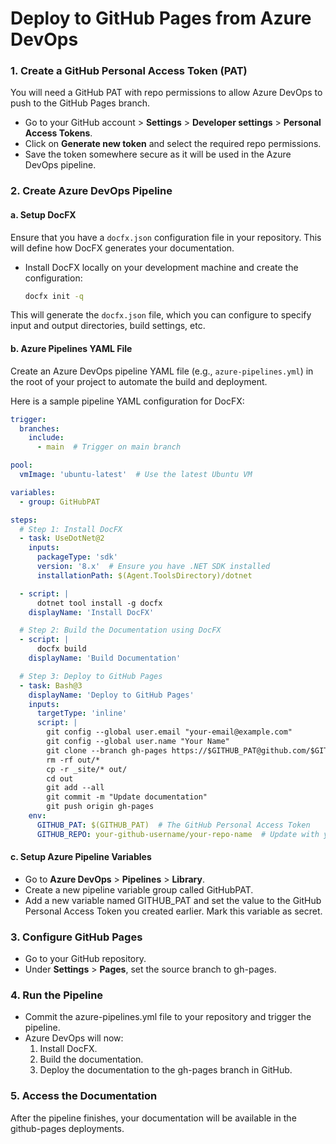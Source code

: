# Deploy to GitHub Pages from Azure DevOps


### 1. **Create a GitHub Personal Access Token (PAT)**
You will need a GitHub PAT with repo permissions to allow Azure DevOps to push to the GitHub Pages branch.

- Go to your GitHub account > **Settings** > **Developer settings** > **Personal Access Tokens**.
- Click on **Generate new token** and select the required repo permissions.
- Save the token somewhere secure as it will be used in the Azure DevOps pipeline.

### 2. **Create Azure DevOps Pipeline**

#### a. **Setup DocFX**
Ensure that you have a `docfx.json` configuration file in your repository. This will define how DocFX generates your documentation.

- Install DocFX locally on your development machine and create the configuration:

  ```bash
  docfx init -q
  ```

This will generate the `docfx.json` file, which you can configure to specify input and output directories, build settings, etc.

#### b. **Azure Pipelines YAML File**

Create an Azure DevOps pipeline YAML file (e.g., `azure-pipelines.yml`) in the root of your project to automate the build and deployment.

Here is a sample pipeline YAML configuration for DocFX:

```yaml
trigger:
  branches:
    include:
      - main  # Trigger on main branch

pool:
  vmImage: 'ubuntu-latest'  # Use the latest Ubuntu VM

variables:
  - group: GitHubPAT

steps:
  # Step 1: Install DocFX
  - task: UseDotNet@2
    inputs:
      packageType: 'sdk'
      version: '8.x'  # Ensure you have .NET SDK installed
      installationPath: $(Agent.ToolsDirectory)/dotnet

  - script: |
      dotnet tool install -g docfx
    displayName: 'Install DocFX'

  # Step 2: Build the Documentation using DocFX
  - script: |
      docfx build
    displayName: 'Build Documentation'

  # Step 3: Deploy to GitHub Pages
  - task: Bash@3
    displayName: 'Deploy to GitHub Pages'
    inputs:
      targetType: 'inline'
      script: |
        git config --global user.email "your-email@example.com"
        git config --global user.name "Your Name"
        git clone --branch gh-pages https://$GITHUB_PAT@github.com/$GITHUB_REPO.git out
        rm -rf out/*
        cp -r _site/* out/
        cd out
        git add --all
        git commit -m "Update documentation"
        git push origin gh-pages
    env:
      GITHUB_PAT: $(GITHUB_PAT)  # The GitHub Personal Access Token
      GITHUB_REPO: your-github-username/your-repo-name  # Update with your repo details
```

#### c. **Setup Azure Pipeline Variables**

- Go to **Azure DevOps** > **Pipelines** > **Library**.
- Create a new pipeline variable group called GitHubPAT.
- Add a new variable named GITHUB_PAT and set the value to the GitHub Personal Access Token you created earlier. Mark this variable as secret.

### 3. **Configure GitHub Pages**

- Go to your GitHub repository.
- Under **Settings** > **Pages**, set the source branch to gh-pages.

### 4. **Run the Pipeline**

- Commit the azure-pipelines.yml file to your repository and trigger the pipeline.
- Azure DevOps will now:
  1. Install DocFX.
  2. Build the documentation.
  3. Deploy the documentation to the gh-pages branch in GitHub.

### 5. **Access the Documentation**

After the pipeline finishes, your documentation will be available in the github-pages deployments.
